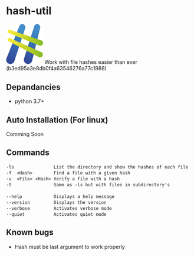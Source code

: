 # hash-util
<img src="https://raw.githubusercontent.com/Proactive-Development/Logos/main/hash-util/hash-util.png" width=100>
Work with file hashes easier than ever (b3ed95a3e8db0f4a63546276a77c1988)

## Depandancies
- python 3.7+

## Auto Installation (For linux)
Comming Soon

## Commands
```
-ls               List the directory and show the hashes of each file
-f  <Hash>        Find a file with a given hash
-v  <File> <Hash> Verify a file with a hash
-t                Same as -ls but with files in subdirectory's

--help            Displays a help message
--version         Displays the version
--verbose         Activates verbose mode
--quiet           Activates quiet mode
```

## Known bugs
- Hash must be last argument to work properly
